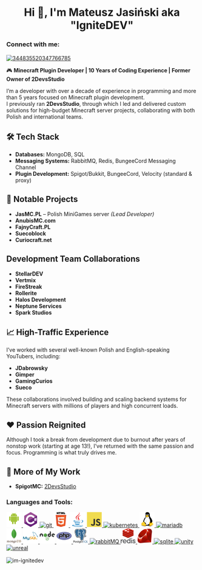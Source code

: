 <h1 align="center">Hi 👋, I'm Mateusz Jasiński aka "IgniteDEV"</h1>
<h3 align="left">Connect with me:</h3>
<p align="left">
<a href="https://discord.gg/FvWqBS9b" target="blank"><img align="center" src="https://raw.githubusercontent.com/rahuldkjain/github-profile-readme-generator/master/src/images/icons/Social/discord.svg" alt="344835520347766785" height="30" width="40" /></a>
</p>

🎮 **Minecraft Plugin Developer | 10 Years of Coding Experience | Former Owner of 2DevsStudio**

I’m a developer with over a decade of experience in programming and more than 5 years focused on Minecraft plugin development.  
I previously ran **2DevsStudio**, through which I led and delivered custom solutions for high-budget Minecraft server projects, collaborating with both Polish and international teams.

## 🛠️ Tech Stack

- **Databases:** MongoDB, SQL  
- **Messaging Systems:** RabbitMQ, Redis, BungeeCord Messaging Channel  
- **Plugin Development:** Spigot/Bukkit, BungeeCord, Velocity (standard & proxy)

## 🚀 Notable Projects

- **JasMC.PL** – Polish MiniGames server _(Lead Developer)_  
- **AnubisMC.com**  
- **FajnyCraft.PL**  
- **Suecoblock**  
- **Curiocraft.net**

## Development Team Collaborations

- **StellarDEV**
- **Vertmix**
- **FireStreak**
- **Rollerite**  <ACTIVE>
- **Halos Development** <ACTIVE>
- **Neptune Services** <ACTIVE> 
- **Spark Studios** <ACTIVE>

## 📈 High-Traffic Experience

I’ve worked with several well-known Polish and English-speaking YouTubers, including:

- **JDabrowsky**  
- **Gimper**  
- **GamingCurios**  
- **Sueco**

These collaborations involved building and scaling backend systems for Minecraft servers with millions of players and high concurrent loads.

## ❤️ Passion Reignited

Although I took a break from development due to burnout after years of nonstop work (starting at age 13!), I’ve returned with the same passion and focus. Programming is what truly drives me.

## 🔗 More of My Work

- **SpigotMC:** [2DevsStudio](https://www.spigotmc.org/members/2devsstudio.596329/) 


<h3 align="left">Languages and Tools:</h3>
<p align="left"> <a href="https://developer.android.com" target="_blank" rel="noreferrer"> <img src="https://raw.githubusercontent.com/devicons/devicon/master/icons/android/android-original-wordmark.svg" alt="android" width="40" height="40"/> </a> <a href="https://www.w3schools.com/cs/" target="_blank" rel="noreferrer"> <img src="https://raw.githubusercontent.com/devicons/devicon/master/icons/csharp/csharp-original.svg" alt="csharp" width="40" height="40"/> </a> <a href="https://git-scm.com/" target="_blank" rel="noreferrer"> <img src="https://www.vectorlogo.zone/logos/git-scm/git-scm-icon.svg" alt="git" width="40" height="40"/> </a> <a href="https://www.w3.org/html/" target="_blank" rel="noreferrer"> <img src="https://raw.githubusercontent.com/devicons/devicon/master/icons/html5/html5-original-wordmark.svg" alt="html5" width="40" height="40"/> </a> <a href="https://www.java.com" target="_blank" rel="noreferrer"> <img src="https://raw.githubusercontent.com/devicons/devicon/master/icons/java/java-original.svg" alt="java" width="40" height="40"/> </a> <a href="https://developer.mozilla.org/en-US/docs/Web/JavaScript" target="_blank" rel="noreferrer"> <img src="https://raw.githubusercontent.com/devicons/devicon/master/icons/javascript/javascript-original.svg" alt="javascript" width="40" height="40"/> </a> <a href="https://kubernetes.io" target="_blank" rel="noreferrer"> <img src="https://www.vectorlogo.zone/logos/kubernetes/kubernetes-icon.svg" alt="kubernetes" width="40" height="40"/> </a> <a href="https://www.linux.org/" target="_blank" rel="noreferrer"> <img src="https://raw.githubusercontent.com/devicons/devicon/master/icons/linux/linux-original.svg" alt="linux" width="40" height="40"/> </a> <a href="https://mariadb.org/" target="_blank" rel="noreferrer"> <img src="https://www.vectorlogo.zone/logos/mariadb/mariadb-icon.svg" alt="mariadb" width="40" height="40"/> </a> <a href="https://www.mongodb.com/" target="_blank" rel="noreferrer"> <img src="https://raw.githubusercontent.com/devicons/devicon/master/icons/mongodb/mongodb-original-wordmark.svg" alt="mongodb" width="40" height="40"/> </a> <a href="https://www.mysql.com/" target="_blank" rel="noreferrer"> <img src="https://raw.githubusercontent.com/devicons/devicon/master/icons/mysql/mysql-original-wordmark.svg" alt="mysql" width="40" height="40"/> </a> <a href="https://nodejs.org" target="_blank" rel="noreferrer"> <img src="https://raw.githubusercontent.com/devicons/devicon/master/icons/nodejs/nodejs-original-wordmark.svg" alt="nodejs" width="40" height="40"/> </a> <a href="https://www.php.net" target="_blank" rel="noreferrer"> <img src="https://raw.githubusercontent.com/devicons/devicon/master/icons/php/php-original.svg" alt="php" width="40" height="40"/> </a> <a href="https://www.postgresql.org" target="_blank" rel="noreferrer"> <img src="https://raw.githubusercontent.com/devicons/devicon/master/icons/postgresql/postgresql-original-wordmark.svg" alt="postgresql" width="40" height="40"/> </a> <a href="https://www.rabbitmq.com" target="_blank" rel="noreferrer"> <img src="https://www.vectorlogo.zone/logos/rabbitmq/rabbitmq-icon.svg" alt="rabbitMQ" width="40" height="40"/> </a> <a href="https://redis.io" target="_blank" rel="noreferrer"> <img src="https://raw.githubusercontent.com/devicons/devicon/master/icons/redis/redis-original-wordmark.svg" alt="redis" width="40" height="40"/> </a> <a href="https://www.ruby-lang.org/en/" target="_blank" rel="noreferrer"> <img src="https://raw.githubusercontent.com/devicons/devicon/master/icons/ruby/ruby-original.svg" alt="ruby" width="40" height="40"/> </a> <a href="https://www.sqlite.org/" target="_blank" rel="noreferrer"> <img src="https://www.vectorlogo.zone/logos/sqlite/sqlite-icon.svg" alt="sqlite" width="40" height="40"/> </a> <a href="https://unity.com/" target="_blank" rel="noreferrer"> <img src="https://www.vectorlogo.zone/logos/unity3d/unity3d-icon.svg" alt="unity" width="40" height="40"/> </a> <a href="https://unrealengine.com/" target="_blank" rel="noreferrer"> <img src="https://raw.githubusercontent.com/kenangundogan/fontisto/036b7eca71aab1bef8e6a0518f7329f13ed62f6b/icons/svg/brand/unreal-engine.svg" alt="unreal" width="40" height="40"/> </a> </p>

<p><img align="center" src="https://github-readme-stats.vercel.app/api/top-langs?username=im-ignitedev&show_icons=true&locale=en&layout=compact" alt="im-ignitedev" /></p>
